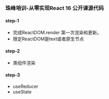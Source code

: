 ### 珠峰培训-从零实现React 16 公开课源代码


#### step-1
- 完成ReactDOM.render 第一次渲染和更新。
- 限定ReactDOM是text或者原生节点

#### step-2
- 类组件渲染


#### step-3 
- useReducer
- useState


